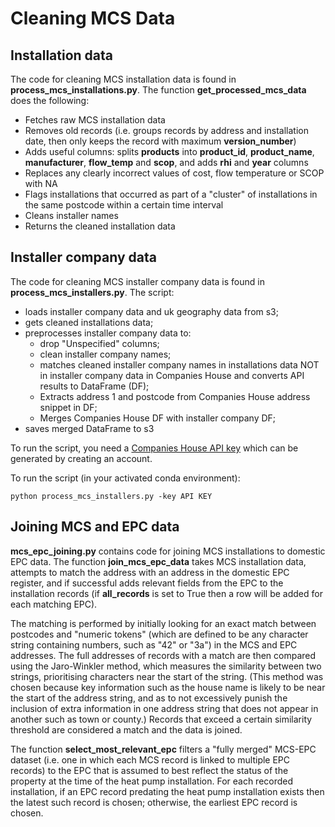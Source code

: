 # Cleaning MCS Data

## Installation data

The code for cleaning MCS installation data is found in **process_mcs_installations.py**. The function **get_processed_mcs_data** does the following:

- Fetches raw MCS installation data
- Removes old records (i.e. groups records by address and installation date, then only keeps the record with maximum **version_number**)
- Adds useful columns: splits **products** into **product_id**, **product_name**, **manufacturer**, **flow_temp** and **scop**, and adds **rhi** and **year** columns
- Replaces any clearly incorrect values of cost, flow temperature or SCOP with NA
- Flags installations that occurred as part of a "cluster" of installations in the same postcode within a certain time interval
- Cleans installer names
- Returns the cleaned installation data

## Installer company data

The code for cleaning MCS installer company data is found in **process_mcs_installers.py**. The script:

- loads installer company data and uk geography data from s3;
- gets cleaned installations data;
- preprocesses installer company data to:
  - drop "Unspecified" columns;
  - clean installer company names;
  - matches cleaned installer company names in installations data NOT in installer company data in Companies House and converts API results to DataFrame (DF);
  - Extracts address 1 and postcode from Companies House address snippet in DF;
  - Merges Companies House DF with installer company DF;
- saves merged DataFrame to s3

To run the script, you need a [Companies House API key](https://www.google.com/search?q=companies+house+api+key&oq=companies+house+api+key&aqs=chrome..69i57j0i22i30.2390j0j7&sourceid=chrome&ie=UTF-8) which can be generated by creating an account.

To run the script (in your activated conda environment):

`python process_mcs_installers.py -key API KEY`

## Joining MCS and EPC data

**mcs_epc_joining.py** contains code for joining MCS installations to domestic EPC data. The function **join_mcs_epc_data** takes MCS installation data, attempts to match the address with an address in the domestic EPC register, and if successful adds relevant fields from the EPC to the installation records (if **all_records** is set to True then a row will be added for each matching EPC).

The matching is performed by initially looking for an exact match between postcodes and "numeric tokens" (which are defined to be any character string containing numbers, such as "42" or "3a") in the MCS and EPC addresses. The full addresses of records with a match are then compared using the Jaro-Winkler method, which measures the similarity between two strings, prioritising characters near the start of the string. (This method was chosen because key information such as the house name is likely to be near the start of the address string, and as to not excessively punish the inclusion of extra information in one address string that does not appear in another such as town or county.) Records that exceed a certain similarity threshold are considered a match and the data is joined.

The function **select_most_relevant_epc** filters a "fully merged" MCS-EPC dataset (i.e. one in which each MCS record is linked to multiple EPC records) to the EPC that is assumed to best reflect the status of the property at the time of the heat pump installation. For each recorded installation, if an EPC record predating the heat pump installation exists then the latest such record is chosen; otherwise, the earliest EPC record is chosen.

